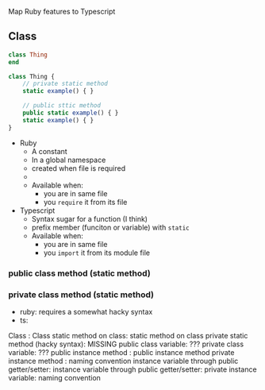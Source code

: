
Map Ruby features to Typescript


## Class

```ruby
class Thing
end
```

```ts
class Thing {
    // private static method
    static example() { }

    // public sttic method
    public static example() { }
    static example() { }
}
```

* Ruby
    * A constant
    * In a global namespace
    * created when file is required
    *
    * Available when:
        * you are in same file
        * you `require` it from its file
* Typescript
    * Syntax sugar for a function (I think)
    * prefix member (funciton or variable) with `static`
    * Available when:
        * you are in same file
        * you `import` it from its module file

### public class method (static method)

### private class method (static method)
* ruby: requires a somewhat hacky syntax
* ts:

Class : Class
static method on class: static method on class
private static method (hacky syntax): MISSING
public class variable: ???
private class variable: ???
public instance method : public instance method
private instance method : naming convention
instance variable through public getter/setter: instance variable through public getter/setter:
private instance variable: naming convention